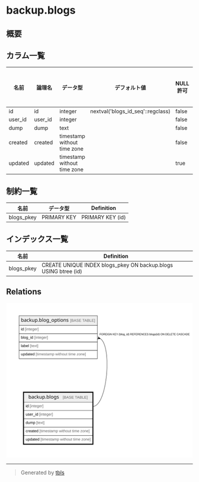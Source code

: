 # backup.blogs

## 概要

## カラム一覧

| 名前 | 論理名 | データ型 | デフォルト値 | NULL許可 | 子テーブル | 親テーブル | コメント |
| ---- | ------ | -------- | ------------ | -------- | ---------- | ---------- | -------- |
| id | id | integer | nextval('blogs_id_seq'::regclass) | false | [backup.blog_options](backup.blog_options.md) |  |  |
| user_id | user_id | integer |  | false |  |  |  |
| dump | dump | text |  | false |  |  |  |
| created | created | timestamp without time zone |  | false |  |  |  |
| updated | updated | timestamp without time zone |  | true |  |  |  |

## 制約一覧

| 名前 | データ型 | Definition |
| ---- | ---- | ---------- |
| blogs_pkey | PRIMARY KEY | PRIMARY KEY (id) |

## インデックス一覧

| 名前 | Definition |
| ---- | ---------- |
| blogs_pkey | CREATE UNIQUE INDEX blogs_pkey ON backup.blogs USING btree (id) |

## Relations

![er](backup.blogs.svg)

---

> Generated by [tbls](https://github.com/k1LoW/tbls)
